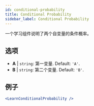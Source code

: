 ```yaml
---
id: conditional-probability
title: Conditional Probability
sidebar_label: Conditional Probability
---
```


一个学习组件说明了两个自变量的条件概率。

## 选项

* __A__ | `string`: 第一变量. Default: `'A'`.
* __B__ | `string`: 第二个变量. Default: `'B'`.


## 例子

```jsx live
<LearnConditionalProbability />
```

